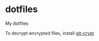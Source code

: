 dotfiles
========

My dotfiles

To decrypt encrypted files, install [git-crypt](https://github.com/AGWA/git-crypt)
